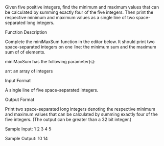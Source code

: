 Given five positive integers, find the minimum and maximum values that can be calculated by summing exactly four of the 
five integers. Then print the respective minimum and maximum values as a single line of two space-separated long 
integers.


Function Description

Complete the miniMaxSum function in the editor below. It should print two space-separated integers on one line: the 
minimum sum and the maximum sum of  of  elements.

miniMaxSum has the following parameter(s):

arr: an array of  integers

Input Format

A single line of five space-separated integers.

Output Format

Print two space-separated long integers denoting the respective minimum and maximum values that can be calculated by summing exactly four of the five integers. (The output can be greater than a 32 bit integer.)

Sample Input: 1 2 3 4 5

Sample Output: 10 14